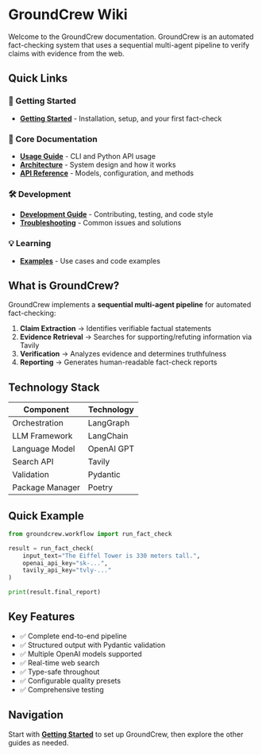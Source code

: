# GroundCrew Wiki

Welcome to the GroundCrew documentation. GroundCrew is an automated fact-checking system that uses a sequential multi-agent pipeline to verify claims with evidence from the web.

## Quick Links

### 📘 Getting Started
- **[Getting Started](Getting-Started.md)** - Installation, setup, and your first fact-check

### 📖 Core Documentation
- **[Usage Guide](Usage-Guide.md)** - CLI and Python API usage
- **[Architecture](Architecture.md)** - System design and how it works
- **[API Reference](API-Reference.md)** - Models, configuration, and methods

### 🛠️ Development
- **[Development Guide](Development.md)** - Contributing, testing, and code style
- **[Troubleshooting](Troubleshooting.md)** - Common issues and solutions

### 💡 Learning
- **[Examples](Examples.md)** - Use cases and code examples

## What is GroundCrew?

GroundCrew implements a **sequential multi-agent pipeline** for automated fact-checking:

1. **Claim Extraction** → Identifies verifiable factual statements
2. **Evidence Retrieval** → Searches for supporting/refuting information via Tavily
3. **Verification** → Analyzes evidence and determines truthfulness  
4. **Reporting** → Generates human-readable fact-check reports

## Technology Stack

| Component | Technology |
|-----------|-----------|
| Orchestration | LangGraph |
| LLM Framework | LangChain |
| Language Model | OpenAI GPT |
| Search API | Tavily |
| Validation | Pydantic |
| Package Manager | Poetry |

## Quick Example

```python
from groundcrew.workflow import run_fact_check

result = run_fact_check(
    input_text="The Eiffel Tower is 330 meters tall.",
    openai_api_key="sk-...",
    tavily_api_key="tvly-..."
)

print(result.final_report)
```

## Key Features

- ✅ Complete end-to-end pipeline
- ✅ Structured output with Pydantic validation
- ✅ Multiple OpenAI models supported
- ✅ Real-time web search
- ✅ Type-safe throughout
- ✅ Configurable quality presets
- ✅ Comprehensive testing

## Navigation

Start with **[Getting Started](Getting-Started.md)** to set up GroundCrew, then explore the other guides as needed.

